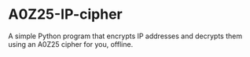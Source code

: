 # A0Z25-IP-cipher
A simple Python program that encrypts IP addresses and decrypts them using an A0Z25 cipher for you, offline.
